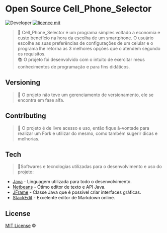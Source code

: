# Open Source Cell_Phone_Selector
![Developer](https://img.shields.io/badge/GabrielFSSantos-Cell__Phone__Selector-blue)
[![licence mit](https://img.shields.io/github/license/GabrielFSSantos/Cell_Phone_Selector)](https://github.com/GabrielFSSantos/Cell_Phone_Selector/blob/master/LICENSE.md)

> :iphone:  Cell_Phone_Selector é um programa simples voltado a economia e custo benefício na hora da escolha de um smartphone. O usuário escolhe as suas preferências de configurações de um celular e o programa lhe retorna as 3 melhores opções que o atendem segundo os requisitos. <br>
> :books: O projeto foi desenvolvido com o intuito de exercitar meus conhecimentos de programação e para fins didáticos.

## Versioning
> :flags: O projeto não teve um gerenciamento de versionamento, ele se encontra em fase alfa.

## Contributing
> :information_desk_person: O projeto é de livre acesso e uso, então fique à-vontade para realizar um Fork e utilizar do mesmo, como também sugerir dicas e melhorias.

## Tech
> :space_invader:Softwares e tecnologias utilizadas para o desenvolvimento e uso do projeto:

* [Java] - Linguagem utilizada para todo o desenvolvimento.
* [Netbeans] - Ótimo editor de texto e API Java.
* [JFrame] - Classe Java que é possível criar interfaces gráficas.
* [StackEdit] - Excelente editor de Markdown online.

## License
[MIT License](https://github.com/afonsopacifer/open-source-boilerplate/blob/master/LICENSE.md) ©



[Java]: <https://www.java.com/pt_BR/>
[JFrame]: <https://docs.oracle.com/javase/7/docs/api/javax/swing/JFrame.html>
[Netbeans]: <https://netbeans.org/>
[StackEdit]: <https://stackedit.io/>
